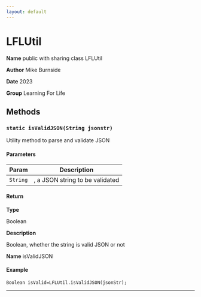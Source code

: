 ```yaml
---
layout: default
---
```

# LFLUtil



**Name** public with sharing class LFLUtil


**Author** Mike Burnside


**Date** 2023


**Group** Learning For Life

## Methods
### `static isValidJSON(String jsonstr)`

Utility method to parse and validate JSON

#### Parameters

|Param|Description|
|---|---|
|`String`|, a JSON string to be validated|

#### Return

**Type**

Boolean

**Description**

Boolean, whether the string is valid JSON or not


**Name** isValidJSON

#### Example
```apex
Boolean isValid=LFLUtil.isValidJSON(jsonStr);
```


---
